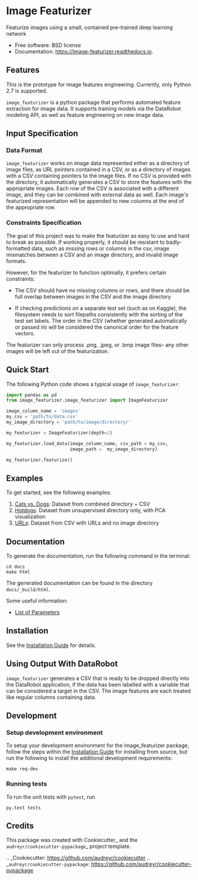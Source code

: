 Image Featurizer
================

Featurize images using a small, contained pre-trained deep learning network


* Free software: BSD license
* Documentation: https://image-featurizer.readthedocs.io.


Features
--------

This is the prototype for image features engineering.  Currently, only
Python 2.7 is supported.

``image_featurizer`` is a python package that performs automated feature extraction
for image data. It supports training models via the
DataRobot modeling API, as well as feature engineering on new image data.

## Input Specification

### Data Format

``image_featurizer`` works on image data represented either as a directory of image files, as URL pointers contained in a CSV, or as a directory of images with a CSV containing pointers to the image files. If no CSV is provided with the directory, it automatically generates a CSV to store the features with the appropriate images. Each
row of the CSV is associated with a different image, and they can be combined with external data as well. Each image's featurized representation will be appended to new columns at the end of the appropriate row.


### Constraints Specification
The goal of this project was to make the featurizer as easy to use and hard to break as possible. If working properly, it should be resistant to badly-formatted data, such as missing rows or columns in the csv, image mismatches between a CSV and an image directory, and invalid image formats.

However, for the featurizer to function optimally, it prefers certain constraints:
* The CSV should have no missing columns or rows, and there should be full overlap between images in the CSV and the image directory

* If checking predictions on a separate test set (such as on Kaggle), the filesystem needs to sort filepaths consistently with the sorting of the test set labels. The order in the CSV (whether generated automatically or passed in) will be considered the canonical order for the feature vectors.

The featurizer can only process .png, .jpeg, or .bmp image files– any other images will be left out of the featurization.

## Quick Start

The following Python code shows a typical usage of `image_featurizer`:

```python
import pandas as pd
from image_featurizer.image_featurizer import ImageFeaturizer

image_column_name = 'images'
my_csv = 'path/to/data.csv'
my_image_directory = 'path/to/image/directory/'

my_featurizer = ImageFeaturizer(depth=2)

my_featurizer.load_data(image_column_name, csv_path = my_csv,
                        image_path =  my_image_directory)

my_featurizer.featurize()
```

## Examples

To get started, see the following examples:

1. [Cats vs. Dogs](examples/cats_vs_dogs): Dataset from combined directory + CSV
1. [Hotdogs](examples/hotdogs): Dataset from unsupervised directory only, with PCA visualization
1. [URLs](examples/refresh-data): Dataset from CSV with URLs and no image directory

## Documentation

To generate the documentation, run the following command in the terminal:

```
cd docs
make html
```

The generated documentation can be found in the directory ``docs/_build/html``.

Some useful information:

* [List of Parameters](docs/markdowns/parameters.md)

## Installation

See the [Installation Guide](docs/guides/installation.rst) for details.


## Using Output With DataRobot
``image_featurizer`` generates a CSV that is ready to be dropped directly into the DataRobot application, if the data has been labelled with a variable that can be considered a target in the CSV. The image features are each treated like regular columns containing data.

## Development

### Setup development environment

To setup your development environment for the image_featurizer package, follow the steps within the [Installation Guide](docs/guides/install.rst)
for installing from source, but run the following to install the additional development requirements:

```
make req-dev
```

### Running tests

To run the unit tests with ``pytest``, run

```
py.test tests
```





Credits
---------

This package was created with Cookiecutter_ and the `audreyr/cookiecutter-pypackage`_ project template.

.. _Cookiecutter: https://github.com/audreyr/cookiecutter
.. _`audreyr/cookiecutter-pypackage`: https://github.com/audreyr/cookiecutter-pypackage
